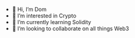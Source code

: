 - 👋 Hi, I’m Dom
- 👀 I’m interested in Crypto
- 🌱 I’m currently learning Solidity
- 💞️ I’m looking to collaborate on all things Web3


<!---
daedwards06/daedwards06 is a ✨ special ✨ repository because its `README.md` (this file) appears on your GitHub profile.
You can click the Preview link to take a look at your changes.
--->
